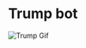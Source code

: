 # Trump bot

![Trump Gif](https://dl.dropboxusercontent.com/s/rjmcou9xzmaglf3/9EC0C9A1-C0BC-4567-9CBF-6EA4B0AE19D5-44649-0002E4A4CE9087C6.gif?dl=0)
